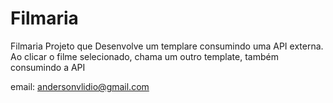 # Filmaria
Filmaria
Projeto que Desenvolve um templare consumindo uma API externa. Ao clicar o filme selecionado, chama um outro template, também consumindo a API


email: andersonvlidio@gmail.com
